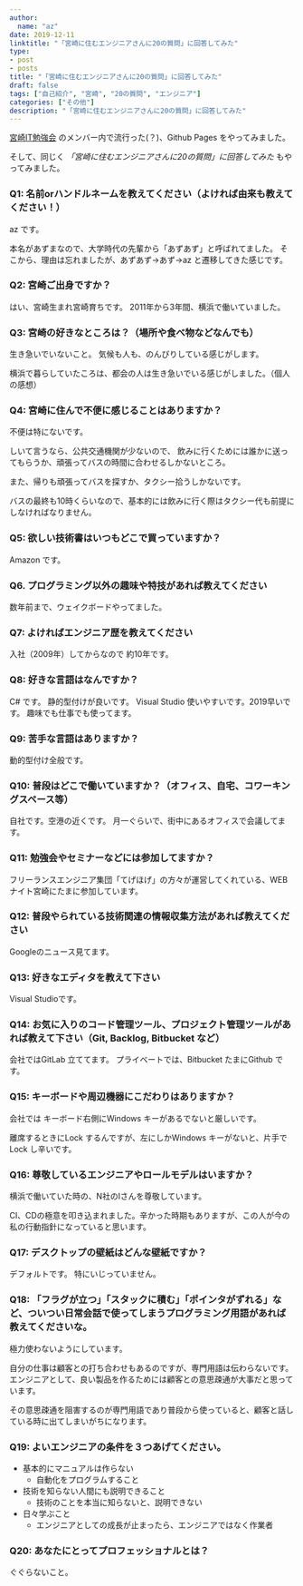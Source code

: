 ```yaml
---
author:
  name: "az"
date: 2019-12-11
linktitle: "「宮崎に住むエンジニアさんに20の質問」に回答してみた"
type:
- post 
- posts
title: "「宮崎に住むエンジニアさんに20の質問」に回答してみた"
draft: false
tags: ["自己紹介", "宮崎", "20の質問", "エンジニア"]
categories: ["その他"]
description: "「宮崎に住むエンジニアさんに20の質問」に回答してみた"
---
```


[宮崎IT勉強会](https://www.facebook.com/groups/miyazakis/) のメンバー内で流行った(？)、Github Pages をやってみました。

そして、同じく *「宮崎に住むエンジニアさんに20の質問」に回答してみた* もやってみました。


### Q1: 名前orハンドルネームを教えてください（よければ由来も教えてください！）

az です。

本名があずまなので、大学時代の先輩から「あずあず」と呼ばれてました。
そこから、理由は忘れましたが、あずあず→あず->az と遷移してきた感じです。

### Q2: 宮崎ご出身ですか？

はい、宮崎生まれ宮崎育ちです。
2011年から3年間、横浜で働いていました。

### Q3: 宮崎の好きなところは？（場所や食べ物などなんでも）

生き急いでいないこと。
気候も人も、のんびりしている感じがします。

横浜で暮らしていたころは、都会の人は生き急いでいる感じがしました。（個人の感想）

### Q4: 宮崎に住んで不便に感じることはありますか？

不便は特にないです。

しいて言うなら、公共交通機関が少ないので、
飲みに行くためには誰かに送ってもらうか、頑張ってバスの時間に合わせるしかないところ。

また、帰りも頑張ってバスを探すか、タクシー拾うしかないです。

バスの最終も10時くらいなので、基本的には飲みに行く際はタクシー代も前提にしなければなりません。

### Q5: 欲しい技術書はいつもどこで買っていますか？

Amazon です。

### Q6. プログラミング以外の趣味や特技があれば教えてください

数年前まで、ウェイクボードやってました。

### Q7: よければエンジニア歴を教えてください

入社（2009年）してからなので 約10年です。

### Q8: 好きな言語はなんですか？

C# です。
静的型付けが良いです。
Visual Studio 使いやすいです。2019早いです。
趣味でも仕事でも使ってます。

### Q9: 苦手な言語はありますか？

動的型付け全般です。

### Q10: 普段はどこで働いていますか？（オフィス、自宅、コワーキングスペース等）

自社です。空港の近くです。
月一ぐらいで、街中にあるオフィスで会議してます。

### Q11: 勉強会やセミナーなどには参加してますか？

フリーランスエンジニア集団「てげほげ」の方々が運営してくれている、WEBナイト宮崎にたまに参加しています。

### Q12: 普段やられている技術関連の情報収集方法があれば教えてください

Googleのニュース見てます。

### Q13: 好きなエディタを教えて下さい

Visual Studioです。

### Q14: お気に入りのコード管理ツール、プロジェクト管理ツールがあれば教えて下さい（Git, Backlog, Bitbucket など）

会社ではGitLab 立ててます。
プライベートでは、Bitbucket たまにGithub です。

### Q15: キーボードや周辺機器にこだわりはありますか？

会社では キーボード右側にWindows キーがあるでないと厳しいです。

離席するときにLock するんですが、左にしかWindows キーがないと、片手でLock し辛いです。

### Q16: 尊敬しているエンジニアやロールモデルはいますか？

横浜で働いていた時の、N社のIさんを尊敬しています。

CI、CDの極意を叩き込まれました。辛かった時期もありますが、この人が今の私の行動指針になっていると思います。

### Q17: デスクトップの壁紙はどんな壁紙ですか？

デフォルトです。
特にいじっていません。

### Q18: 「フラグが立つ」「スタックに積む」「ポインタがずれる」など、ついつい日常会話で使ってしまうプログラミング用語があれば教えてくださいな。

極力使わないようにしています。

自分の仕事は顧客との打ち合わせもあるのですが、専門用語は伝わらないです。
エンジニアとして、良い製品を作るためには顧客との意思疎通が大事だと思っています。

その意思疎通を阻害するのが専門用語であり普段から使っていると、顧客と話している時に出てしまいがちになります。

### Q19: よいエンジニアの条件を３つあげてください。

- 基本的にマニュアルは作らない
  - 自動化をプログラムすること
- 技術を知らない人間にも説明できること
  - 技術のことを本当に知らないと、説明できない
- 日々学ぶこと
  - エンジニアとしての成長が止まったら、エンジニアではなく作業者

### Q20: あなたにとってプロフェッショナルとは？

ぐぐらないこと。
